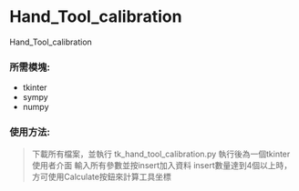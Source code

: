 # Hand_Tool_calibration
Hand_Tool_calibration

### 所需模塊:
* tkinter
* sympy
* numpy 

### 使用方法:
> 下載所有檔案，並執行 tk_hand_tool_calibration.py
> 執行後為一個tkinter使用者介面
> 輸入所有參數並按insert加入資料
> insert數量達到4個以上時，方可使用Calculate按鈕來計算工具坐標
